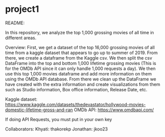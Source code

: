 # project1
README:

In this repository, we analyze the top 1,000 grossing movies of all time in different areas.

Overview:
First, we get a dataset of the top 16,000 grossing movies of all time from a kaggle dataset that appears to go up to summer of 2019. From there, we create a dataframe from the Kaggle csv. We then split the csv DataFrame into the top and bottom 1,000 lifetime grossing movies (This is for the OMDb API since it can only handle 1,000 requests a day). We then use this top 1,000 movies dataframe and add more information on them using the OMDb API database. From there we clean up the DataFrame we have created with the extra information and create visualizations from them such as Studio information, Box office information, Release Date, etc.

Kaggle dataset:
https://www.kaggle.com/datasets/thedevastator/hollywood-movies-domestic-lifetime-gross-and-ran
OMDb API:
https://www.omdbapi.com/

If doing API Requests, you must put in your own key

Collaborators:
Khyati: thakorekp
Jonathan: jkoo23